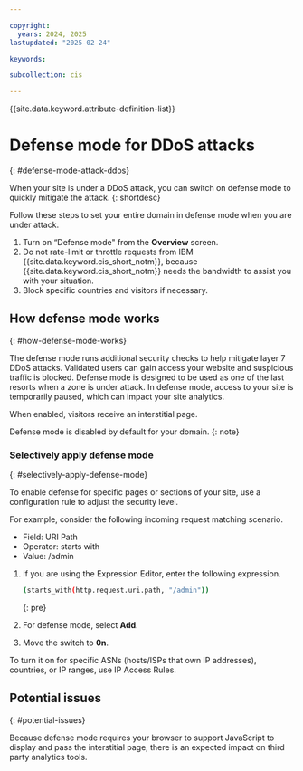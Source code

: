 ```yaml
---

copyright:
  years: 2024, 2025
lastupdated: "2025-02-24"

keywords:

subcollection: cis

---
```


{{site.data.keyword.attribute-definition-list}}

# Defense mode for DDoS attacks
{: #defense-mode-attack-ddos}

When your site is under a DDoS attack, you can switch on defense mode to quickly mitigate the attack.
{: shortdesc}

Follow these steps to set your entire domain in defense mode when you are under attack.

1. Turn on “Defense mode" from the **Overview** screen.
1. Do not rate-limit or throttle requests from IBM {{site.data.keyword.cis_short_notm}}, because {{site.data.keyword.cis_short_notm}} needs the bandwidth to assist you with your situation.
1. Block specific countries and visitors if necessary.

## How defense mode works
{: #how-defense-mode-works}

The defense mode runs additional security checks to help mitigate layer 7 DDoS attacks. Validated users can gain access your website and suspicious traffic is blocked. Defense mode is designed to be used as one of the last resorts when a zone is under attack. In defense mode, access to your site is temporarily paused, which can impact your site analytics.

When enabled, visitors receive an interstitial page.

Defense mode is disabled by default for your domain.
{: note}

### Selectively apply defense mode
{: #selectively-apply-defense-mode}

To enable defense for specific pages or sections of your site, use a configuration rule to adjust the security level.

For example, consider the following incoming request matching scenario.

* Field: URI Path
* Operator: starts with
* Value: /admin

1. If you are using the Expression Editor, enter the following expression.

    ```sh
    (starts_with(http.request.uri.path, "/admin"))
    ```
    {: pre}

2. For defense mode, select **Add**.
3. Move the switch to **0n**.

To turn it on for specific ASNs (hosts/ISPs that own IP addresses), countries, or IP ranges, use IP Access Rules.

## Potential issues
{: #potential-issues}

Because defense mode requires your browser to support JavaScript to display and pass the interstitial page, there is an expected impact on third party analytics tools.
